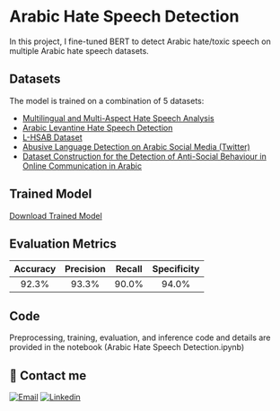 # Arabic Hate Speech Detection

In this project, I fine-tuned BERT to detect Arabic hate/toxic speech on multiple Arabic hate speech datasets.

## Datasets
The model is trained on a combination of 5 datasets:
- [Multilingual and Multi-Aspect Hate Speech Analysis](https://arxiv.org/abs/1908.11049)
- [Arabic Levantine Hate Speech Detection](https://www.kaggle.com/datasets/haithemhermessi/arabic-levantine-hate-speech-detection)
- [L-HSAB Dataset](https://aclanthology.org/W19-3512/)
- [Abusive Language Detection on Arabic Social Media (Twitter)](https://www.aclweb.org/anthology/W17-3008)
- [Dataset Construction for the Detection of Anti-Social Behaviour in Online Communication in Arabic](https://www.sciencedirect.com/science/article/pii/S1877050918321756)

## Trained Model
[Download Trained Model](https://drive.google.com/file/d/1bf67bMLujiWfeAFFaL1lCpxIfvw6Odw3/view?usp=sharing)

## Evaluation Metrics

| Accuracy | Precision | Recall | Specificity |
|:--------:|:---------:|:------:|:-----------:|
| 92.3%    | 93.3%     |90.0%   |94.0%        |

## Code
Preprocessing, training, evaluation, and inference code and details are provided in the notebook (Arabic Hate Speech Detection.ipynb)

## 🔗 Contact me
[![Email](https://img.shields.io/badge/Gmail-D14836?style=for-the-badge&logo=gmail&logoColor=white)](mailto:otaif.abdulaziz@gmail.com)
[![Linkedin](https://img.shields.io/badge/linkedin-0A66C2?style=for-the-badge&logo=linkedin&logoColor=white)](https://linkedin.com/in/abdulazizotaif)
